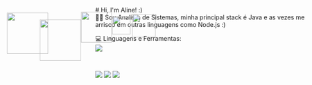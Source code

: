 <p align="left"> 
 # Hi, I'm Aline! :) </br>
 👩‍💻 Sou Analista de Sistemas, minha principal stack é Java e as vezes me arrisco em outras linguagens como Node.js :)
</p>


<p align="left">
  💻 Linguagens e Ferramentas: </br>
  <img src="https://encrypted-tbn0.gstatic.com/images?q=tbn:ANd9GcTQk3EWWU2_AWU05cesPqgdbCDX-7NKKIHGOg&usqp=CAU" style=style="max-width:100%"/></a>
  <img src="https://dwglogo.com/wp-content/uploads/2017/12/Spring_Framework_logo_01.png" style="width: 95px;top: 79px;position: absolute;left: 24px;"/></a>
  <img src="https://git-scm.com/images/logos/1color-darkbg@2x.png" style="width: 95px;top: 95px;position: absolute;left: 100px;"/></a>
  <img src="https://cdn.freebiesupply.com/logos/thumbs/2x/docker-logo.png" style="width: 71px;top: 77px;position: absolute;left: 195px;"/></a>
  <img src="http://assets.stickpng.com/images/58480a44cef1014c0b5e4917.png" style="width: 42px;top: 87px;position: absolute;left: 267px;"/></a>
  <img src="http://assets.stickpng.com/thumbs/58480984cef1014c0b5e4902.png" style="width: 54px;top: 82px;position: absolute;left: 313px;"/></a>
</p>

</br> 
<p align="left">
  <a href="#" alt="Linkedin">
  <img src="https://img.shields.io/badge/-Linkedin-0e76a8?style=flat-square&logo=Linkedin&logoColor=white&link=https://www.linkedin.com/in/alineakaki/" /></a>

  <a href="#" alt="Facebook">
  <img src="https://img.shields.io/badge/-Facebook-3b5998?style=flat-square&labelColor=3b5998&logo=facebook&logoColor=white&link=https://www.facebook.com/AlineAkaki/"/></a>

  <a href="#" alt="Instagram">
  <img src="https://img.shields.io/badge/-Instagram-DF0174?style=flat-square&labelColor=DF0174&logo=instagram&logoColor=white&link=https://www.instagram.com/alineakaki/"/></a>
</p>  
